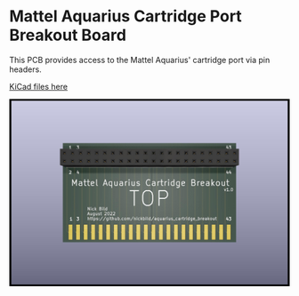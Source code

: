 # Mattel Aquarius Cartridge Port Breakout Board

This PCB provides access to the Mattel Aquarius' cartridge port via pin headers.

[KiCad files here](https://github.com/nickbild/aquarius_cartridge_breakout/tree/main/breakout_board)

![](https://raw.githubusercontent.com/nickbild/aquarius_cartridge_breakout/main/media/breakout_board.jpg)

